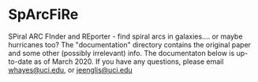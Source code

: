 # SpArcFiRe
SPiral ARC FInder and REporter - find spiral arcs in galaxies.... or maybe hurricanes too?
The "documentation" directory contains the original paper and some other (possibly irrelevant) info.
The documentaton below is up-to-date as of March 2020.
If you have any questions, please email whayes@uci.edu, or jeenglis@uci.edu
